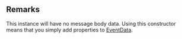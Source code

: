 ## Remarks  
 This instance will have no message body data. Using this constructor means that you simply add properties to [EventData](assetId:///T:Microsoft.ServiceBus.Messaging.EventData?qualifyHint=False&autoUpgrade=True).